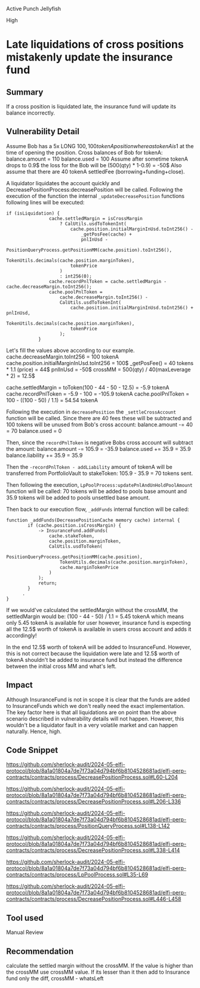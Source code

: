 Active Punch Jellyfish

High

# Late liquidations of cross positions mistakenly update the insurance fund

## Summary
If a cross position is liquidated late, the insurance fund will update its balance incorrectly.
## Vulnerability Detail
Assume Bob has a 5x LONG 100$, 100 tokenA position whereas tokenA is 1$ at the time of opening the position.
Cross balances of Bob for tokenA:
balance.amount = 110
balance.used = 100
Assume after sometime tokenA drops to 0.9$ the loss for the Bob will be (500(qty) * 1-0.9) = -50$
Also assume that there are 40 tokenA settledFee (borrowing+funding+close).

A liquidator liquidates the account quickly and DecreasePositionProcess:decreasePosition will be called.
Following the execution of the function the internal `_updateDecreasePosition` functions following lines will be executed:
```solidity
if (isLiquidation) {
                cache.settledMargin = isCrossMargin
                    ? CalUtils.usdToTokenInt(
                        cache.position.initialMarginInUsd.toInt256() -
                            _getPosFee(cache) +
                            pnlInUsd -
                            PositionQueryProcess.getPositionMM(cache.position).toInt256(),
                        TokenUtils.decimals(cache.position.marginToken),
                        tokenPrice
                    )
                    : int256(0);
                cache.recordPnlToken = cache.settledMargin - cache.decreaseMargin.toInt256();
                cache.poolPnlToken =
                    cache.decreaseMargin.toInt256() -
                    CalUtils.usdToTokenInt(
                        cache.position.initialMarginInUsd.toInt256() + pnlInUsd,
                        TokenUtils.decimals(cache.position.marginToken),
                        tokenPrice
                    );
            }
```

Let's fill the values above according to our example. 
cache.decreaseMargin.toInt256 = 100 tokenA
cache.position.initialMarginInUsd.toInt256 = 100$
_getPosFee() = 40 tokens * 1.1 (price) = 44$
pnlInUsd = -50$
crossMM = 500(qty) / 40(maxLeverage * 2) = 12.5$

cache.settledMargin = toToken(100 - 44 - 50 - 12.5) = -5.9 tokenA
cache.recordPnlToken = -5.9 - 100 = -105.9 tokenA
cache.poolPnlToken = 100 - ((100 - 50) / 1.1) = 54.54 tokenA

Following the execution in `decreasePosition` the `_settleCrossAccount` function will be called. 
Since there are 40 fees these will be subtracted and 100 tokens will be unused from Bob's cross account:
balance.amount -= 40 = 70
balance.used = 0

Then, since the `recordPnlToken` is negative Bobs cross account will subtract the amount:
balance.amount -= 105.9 = -35.9
balance.used += 35.9 = 35.9
balance.liability += 35.9 = 35.9

Then the `-recordPnlToken - addLiability` amount of tokenA will be transferred from PortfolioVault to stakeToken:
105.9 - 35.9 = 70 tokens sent.

Then following the execution, `LpPoolProcess:updatePnlAndUnHoldPoolAmount` function will be called:
70 tokens will be added to pools base amount and 
35.9 tokens will be added to pools unsettled base amount.

Then back to our execution flow, `_addFunds` internal function will be called:
```solidity
function _addFunds(DecreasePositionCache memory cache) internal {
        if (cache.position.isCrossMargin) {
            -> InsuranceFund.addFunds(
                cache.stakeToken,
                cache.position.marginToken,
                CalUtils.usdToToken(
                    PositionQueryProcess.getPositionMM(cache.position),
                    TokenUtils.decimals(cache.position.marginToken),
                    cache.marginTokenPrice
                )
            );
            return;
        }
      .
}
```

If we would've calculated the settledMargin without the crossMM, the settledMargin would be:
(100 - 44 - 50) / 1.1 = 5.45 tokenA which means only 5.45 tokenA is available for user however, insurance fund is expecting all the 12.5$ worth of tokenA is available in users cross account and adds it accordingly! 

In the end 12.5$ worth of tokenA will be added to InsuranceFund. However, this is not correct because the liquidation were late and 12.5$ worth of tokenA shouldn't be added to insurance fund but instead the difference between the initial cross MM and what's left. 
## Impact
Although InsuranceFund is not in scope it is clear that the funds are added to InsuranceFunds which we don't really need the exact implementation. The key factor here is that all liquidations are on point than the above scenario described in vulnerability details will not happen. However, this wouldn't be a liquidator fault in a very volatile market and can happen naturally. Hence, high.
## Code Snippet
https://github.com/sherlock-audit/2024-05-elfi-protocol/blob/8a1a01804a7de7f73a04d794bf6b8104528681ad/elfi-perp-contracts/contracts/process/DecreasePositionProcess.sol#L60-L204

https://github.com/sherlock-audit/2024-05-elfi-protocol/blob/8a1a01804a7de7f73a04d794bf6b8104528681ad/elfi-perp-contracts/contracts/process/DecreasePositionProcess.sol#L206-L336

https://github.com/sherlock-audit/2024-05-elfi-protocol/blob/8a1a01804a7de7f73a04d794bf6b8104528681ad/elfi-perp-contracts/contracts/process/PositionQueryProcess.sol#L138-L142

https://github.com/sherlock-audit/2024-05-elfi-protocol/blob/8a1a01804a7de7f73a04d794bf6b8104528681ad/elfi-perp-contracts/contracts/process/DecreasePositionProcess.sol#L338-L414

https://github.com/sherlock-audit/2024-05-elfi-protocol/blob/8a1a01804a7de7f73a04d794bf6b8104528681ad/elfi-perp-contracts/contracts/process/LpPoolProcess.sol#L35-L69

https://github.com/sherlock-audit/2024-05-elfi-protocol/blob/8a1a01804a7de7f73a04d794bf6b8104528681ad/elfi-perp-contracts/contracts/process/DecreasePositionProcess.sol#L446-L458
## Tool used

Manual Review

## Recommendation
calculate the settled margin without the crossMM. If the value is higher than the crossMM use crossMM value. If its lesser than it then add to Insurance fund only the diff, crossMM - whatsLeft
